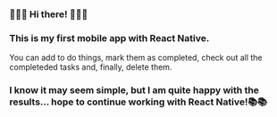 ### 👋👋👋 Hi there! 👋👋👋 

### This is my first mobile app with React Native.

You can add to do things, mark them as completed, check out all the completeded tasks and, finally, delete them.

### I know it may seem simple, but I am quite happy with the results... hope to continue working with React Native!📚📚

